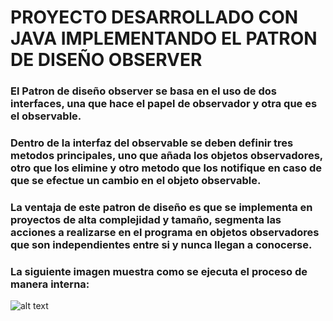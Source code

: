 
# PROYECTO DESARROLLADO CON JAVA IMPLEMENTANDO EL PATRON DE DISEÑO OBSERVER

### El Patron de diseño observer se basa en el uso de dos interfaces, una que hace el papel de observador y otra que es el observable. 

### Dentro de la interfaz del observable se deben definir tres metodos principales, uno que añada los objetos observadores, otro que los elimine y otro metodo que los notifique en caso de que se efectue un cambio en el objeto observable.

### La ventaja de este patron de diseño es que se implementa en proyectos de alta complejidad y tamaño, segmenta las acciones a realizarse en el programa en objetos observadores que son independientes entre si y nunca llegan a conocerse.

### La siguiente imagen muestra como se ejecuta el proceso de manera interna: 
![alt text](https://reactiveprogramming.io/public/books/patterns/img/patterns-articles/observer-sequence.png)
